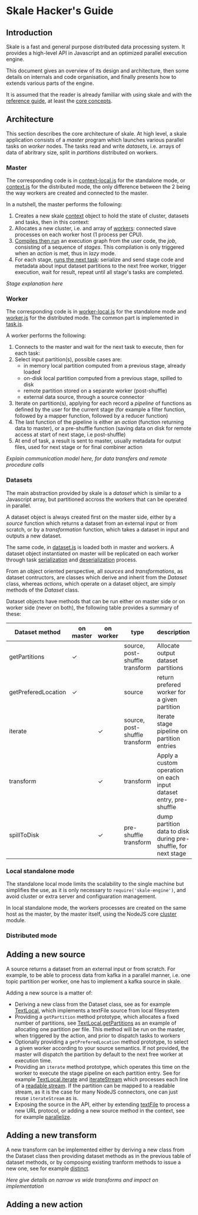 # Skale Hacker's Guide

## Introduction

Skale is a fast and general purpose distributed data processing system. It provides a high-level API in Javascript and an optimized parallel execution engine.

This document gives an overview of its design and architecture, then some details on internals and code organisation, and finally presents how to extends various parts of the engine.

It is assumed that the reader is already familiar with using skale and with the [reference guide](skale-API.md), at least the [core concepts](skale-API.md#core-concepts).

## Architecture

This section describes the core architecture of skale. At high level, a skale application consists of a *master* program which launches various parallel tasks on *worker* nodes. The tasks read and write *datasets*, i.e. arrays of data of abritrary size, split in *partitions* distributed on workers.

### Master

The corresponding code is in [context-local.js](../lib/context-local.js) for the standalone mode, or [context.js](../lib/context.js) for the distributed mode, the only difference between the 2 being the way workers are created and connected to the master.

In a nutshell, the master performs the following:

1. Creates a new skale [context](../lib/context.js#L22) object to hold the state of cluster, datasets and tasks, then in this context:
2. Allocates a new cluster, i.e. and array of [workers](../lib/context.js#L51-L53): connected slave processes on each worker host (1 process per CPU).
3. [Compiles then run](../lib/context.js#L223) an execution graph from the user code, the *job*, consisting of a sequence of *stages*. This compilation is only triggered when an *action* is met, thus in *lazy* mode.
4. For each stage, [runs the next task](../lib/context.js#L129): serialize and send stage code and metadata about input dataset partitions to the next free worker, trigger execution, wait for result, repeat until all stage's tasks are completed.

*Stage explanation here*

### Worker

The corresponding code is in [worker-local.js](../lib/worker-local.js) for the standalone mode and [worker.js](../bin/worker.js) for the distributed mode. The common part is implemented in [task.js](../lib/task.js).

A worker performs the following:

1. Connects to the master and wait for the next task to execute, then for each task:
2. Select input partition(s), possible cases are:
   - in memory local partition computed from a previous stage, already loaded
   - on-disk local partition computed from a previous stage, spilled to disk
   - remote partition stored on a separate worker (post-shuffle)
   - external data source, through a source connector
3. Iterate on partition(s), applying for each record a *pipeline* of functions as defined by the user for the current stage (for example a filter function, followed by a mapper function, followed by a reducer function)
4. The last function of the pipeline is either an *action* (function returning data to master), or a pre-shuffle function (saving data on disk for remote access at start of next stage, i.e post-shuffle)
5. At end of task, a result is sent to master, usually metadata for output files, used for next stage or for final combiner action

*Explain communication model here, for data transfers and remote procedure calls*

### Datasets

The main abstraction provided by skale is a *dataset* which is similar to a Javascript array, but partitioned accross the workers that can be operated in parallel.

A dataset object is always created first on the master side, either by a *source* function which returns a dataset from an external input or from scratch, or by a *transformation* function, which takes a dataset in input and outputs a new dataset.

The same code, in [dataset.js](../lib/dataset.js) is loaded both in master and workers. A dataset object instantiated on master will be replicated on each worker through task [serialization](../lib/context.js#L141) and [deserialization](../bin/worker.js#L275) process.

From an object oriented perspective, all *sources* and *transformations*, as dataset contructors, are classes which derive and inherit from the *Dataset* class, whereas *actions*, which operate on a dataset object, are simply methods of the *Dataset* class.

Dataset objects have methods that can be run either on master side or on worker side (never on both), the following table provides a summary of these:

|Dataset method     | on master | on worker | type | description |
|-------------------|-----------|-----------|------|-------------|
|getPartitions      | ✓ |   | source, post-shuffle transform| Allocate output dataset partitions |
|getPreferedLocation| ✓ |   | source                        | return prefered worker for a given partition |
|iterate            |   | ✓ | source, post-shuffle transform| iterate stage pipeline on partition entries|
|transform          |   | ✓ | transform                     | Apply a custom operation on each input dataset entry, pre-shuffle|
|spillToDisk        |   | ✓ | pre-shuffle transform         | dump partition data to disk during pre-shuffle, for next stage|

### Local standalone mode

The standalone local mode limits the scalability to the single machine but simplifies the use, as it is only necessary to `require('skale-engine')`, and avoid cluster or extra server and configuaration management.

In local standalone mode, the workers processes are created on the same host as the master, by the master itself, using the NodeJS core [cluster](https://nodejs.org/dist/latest-v7.x/docs/api/cluster.html) module.

### Distributed mode

## Adding a new source

A source returns a dataset from an external input or from scratch. For example, to be able to process data from kafka in a parallel manner, i.e. one topic partition per worker, one has to implement a kafka source in skale.

Adding a new source is a matter of:

- Deriving a new class from the Dataset class, see as for example [TextLocal](../lib/dataset.js#L911-L919), which implements a textFile source from local filesystem
- Providing a `getPartition` method prototype, which allocates a fixed number of partitions, see [TextLocal.getPartitions](../lib/dataset.js#L921-L941) as an example of allocating one partition per file. This method will be run on the master, when triggered by the action, and prior to dispatch tasks to workers
- Optionally providing a `getPreferedLocation` method prototype, to select a given worker according to your source semantics. If not provided, the master will dispatch the partition by default to the next free worker at execution time.
- Providing an `iterate` method prototype, which operates this time on the worker to execute the stage pipeline on each partition entry. See for example [TextLocal.iterate](../lib/dataset.js#943) and [iterateStream](../lib/dataset.js#L800) which processes each line of a [readable stream](https://nodejs.org/api/stream.html#stream_class_stream_readable). If the partition can be mapped to a readable stream, as it is the case for many NodeJS connectors, one can just reuse `iterateStream` as is.
- Exposing the source in the API, either by extending [textFile](../lib/context.js#L112-121) to process a new URL protocol, or adding a new source method in the context, see for example [parallelize](../lib/context.js#L107).

## Adding a new transform

A new transform can be implemented either by deriving a new class from the Dataset class then providing dataset methods as in the previous table of dataset methods, or by composing existing tranform methods to issue a new one, see for example [distinct](../lib/dataset.js#L121-L125).

*Here give details on narrow vs wide transforms and impact on implementation*

## Adding a new action
